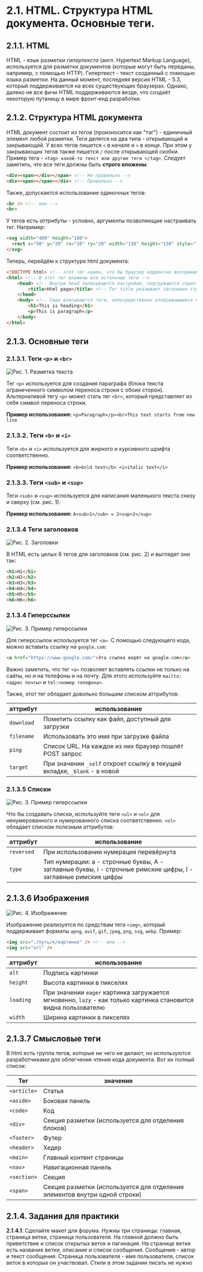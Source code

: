 # 2.1. HTML. Структура HTML документа. Основные теги. 

## 2.1.1. HTML

HTML - язык разметки *гипертекста* (англ. Hypertext Markup Language), используется для разметки документов (которые могут быть переданы, например, с помощью HTTP). Гипертекст - текст созданный с помощью языка разметки. На данный момент, последняя версия HTML - 5.3, который поддерживается на всех существующих браузерах. Однако, далеко не все фичи HTML поддерживаются везде, что создаёт некоторую путаницу в мире фронт-енд разработки.

## 2.1.2. Структура HTML документа

HTML документ состоит из *тегов* (произносится как "тэг") - единичный элемент любой разметки. Теги делятся на два типа - открывающий и закрывающий. У всех тегов пишется `<` в начале и `>` в конце. При этом у закрывающих тегов также пишется `/` после открывающей скобки. Пример тега - `<tag> какой-то текст или другие теги </tag>`. Следует заметить, что все теги должны быть **строго вложены**:

```html
<div><span></div></span> <!-- Не правильно -->
<div><span></span></div> <!-- Правильно -->
```

Также, допускается использование одиночных тегов:

```html
<br /> <!-- или -->
<br>
```

У тегов есть *аттрибуты* - условно, аргументы позволяющие настраивать тег. Например:

```html
<svg width="400" height="180">
  <rect x="50" y="20" rx="20" ry="20" width="150" height="150" style="fill:red; stroke:black; stroke-width:5; opacity:0.5" />
</svg>
```

Теперь, перейдём к структуре html документа:

```html
<!DOCTYPE html> <!-- этот тег нужен, что бы браузер корректно воспринимал документ -->
<html> <!-- В этот тег вложены все остальные теги -->
    <head> <!-- Внутри head записываются настройки, подгружаются скрипты и стили, и. т. п. -->
        <title>Html page</title> <!-- Тег title указывает заголовок страницы -->
    </head>
    <body> <!-- Сюда вписываются теги, непосредственно отображающиеся на странице -->
        <h1>This is heading</h1>
        <p>This is paragraph</p>
    </body>
</html>
```
## 2.1.3. Основные теги

### 2.1.3.1. Теги `<p>` и `<br>`

![Рис. 1. Разметка текста](../images/2.1.3.1.png)

Тег `<p>` используется для создания параграфа (блока текста ограниченного символом переноса строки с обоих сторон).
Альтернативой тегу `<p>` может стать тег `<br>`, который представляет из себя символ переноса строки.

**Пример использования:** `<p>Paragraph</p><br>This text starts from new line`

### 2.1.3.2. Теги `<b>` и `<i>`

Теги `<b>` и `<i>` используется для жирного и курсивного шрифта соответственно.

**Пример использования:** `<b>bold text</b> <i>italic text</i>`

### 2.1.3.3. Теги `<sub>` и `<sup>`

Теги `<sub>` и `<sup>` используется для написания маленького текста снизу и сверху (см. рис. 1).

**Пример использования:** `A<sub>1</sub> = 2<sup>2</sup>`

### 2.1.3.4 Теги заголовков

![Рис. 2. Заголовки](../images/2.1.3.2.png)

В HTML есть целых 6 тегов для заголовков (см. рис. 2) и выглядят они так:

```html
<h1>H1</h1>
<h2>H2</h2>
<h3>H3</h3>
<h4>H4</h4>
<h5>H5</h5>
<h6>H6</h6>
```

### 2.1.3.4 Гиперссылки

![Рис. 3. Пример гиперссылки](../images/2.1.3.3.png)

Для гиперссылок используется тег `<a>`. С помощью следующего кода, можно вставить ссылку на `google.com`:

```html
<a href="https://www.google.com/">Эта ссылка ведёт на google.com</a>
```

Важно заметить, что тег `<a>` позволяет вставлять ссылки не только на сайты, но и на телефоны и на почту. Для этого используйте `mailto:<адрес почты>` и `tel:<номер телефона>`.

Также, этот тег обладает довольно большим списком аттрибутов:

| аттрибут | использование |
| -------- | ------------- |
| `download` | Пометить ссылку как файл, доступный для загрузки |
| `filename` | Использовать это имя при загрузке файла |
| `ping` | Список URL. На каждое из них браузер пошлёт POST запрос |
| `target` | При значении `_self` откроет ссылку в текущей вкладке, `_blank` - в новой |

### 2.1.3.5 Списки 

![Рис. 3. Пример гиперссылки](../images/2.1.3.4.png)

Что бы создавать списки, используйте теги `<ul>` и `<ol>` для ненумерованного и нумерованного списка соответственно. `<ol>` обладает списком полезным аттрибутов:

| аттрибут | использование |
| --- | --- |
| `reversed` | При использовании нумерация перевёрнута |
| `type` | Тип нумерации: a - строчные буквы, A - заглавные буквы, i - строчные римские цифры, I - заглавные римские цифры | 

## 2.1.3.6 Изображения

![Рис. 4. Изображение](../images/2.1.3.5.png)

Изображение реализуется по средствам тега `<img>`,  который поддерживает форматы `apng`, `avif`, `gif`, `jpeg`, `png`, `svg`, `webp`.
Пример:

```html
<img src="./путь/к/картинке" /> <!-- или -->
<img src="url" />
```

| аттрибут | использование |
| --- | --- |
| `alt` | Подпись картинки |
| `height` | Высота картинки в пикселях |
| `loading` | При значении `eager` картинка загружается мгновенно, `lazy` - как только картинка становится видна пользователю |
| `width` | Ширина картинки в пикселях |

## 2.1.3.7 Смысловые теги

В html есть группа тегов, которые ни чего не делают, но используются разработчиками для облегчения чтения кода документа. Вот их полный список: 

| Тег | значение |
|---|---|
| `<article>` | Статья |
| `<aside>` | Боковая панель |
| `<code>` | Код |
| `<div>` | Секция разметки (используется для отделения блоков) |
| `<footer>` | Футер |
| `<header>` | Хедер |
| `<main>` | Главный контент страницы |
| `<nav>` | Навигационная панель |
| `<section>` | Секция |
| `<span>` | Секция разметки (используется для отделения элементов внутри одной строки) |

## 2.1.4. Задания для практики

**2.1.4.1**: Сделайте макет для форума. Нужны три страницы: главная, страница ветки, страница пользователя. На главной должно быть приветствие и список открытых веток и пагинация. На странице ветки есть название ветки, описание и список сообщения. Сообщения - автор и текст сообщения. Страница пользователя - имя пользователя, список веток в которых он участвовал. Стили в этом задании писать не нужно

